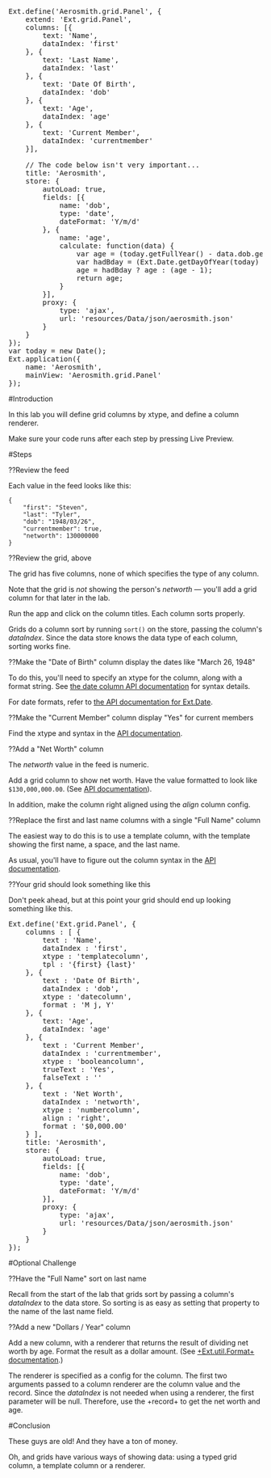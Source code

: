 <pre class="runnable docked preview">
Ext.define('Aerosmith.grid.Panel', {
    extend: 'Ext.grid.Panel',
    columns: [{
        text: 'Name',
        dataIndex: 'first'
    }, {
        text: 'Last Name',
        dataIndex: 'last'
    }, {
        text: 'Date Of Birth',
        dataIndex: 'dob'
    }, {
        text: 'Age',
        dataIndex: 'age'
    }, {
        text: 'Current Member',
        dataIndex: 'currentmember'
    }],

    // The code below isn't very important...
    title: 'Aerosmith',
    store: {
        autoLoad: true,
        fields: [{
            name: 'dob',
            type: 'date',
            dateFormat: 'Y/m/d'
        }, {
            name: 'age',
            calculate: function(data) {
                var age = (today.getFullYear() - data.dob.getFullYear());
                var hadBday = (Ext.Date.getDayOfYear(today) >= Ext.Date.getDayOfYear(data.dob));
                age = hadBday ? age : (age - 1);
                return age;
            }
        }],
        proxy: {
            type: 'ajax',
            url: 'resources/Data/json/aerosmith.json'
        }
    }
});
var today = new Date();
Ext.application({
    name: 'Aerosmith',
    mainView: 'Aerosmith.grid.Panel'
});
</pre>

#Introduction

In this lab you will define grid columns by xtype, and define a column renderer.

Make sure your code runs after each step by pressing Live Preview.

#Steps

??Review the feed

Each value in the feed looks like this:

    {
        "first": "Steven",
        "last": "Tyler",
        "dob": "1948/03/26",
        "currentmember": true,
        "networth": 130000000
    }


??Review the grid, above

The grid has five columns, none of which specifies the type of any column. 

Note that the grid is *not* showing the person's *networth* &mdash; you'll 
add a grid column for that later in the lab.

Run the app and click on the column titles. Each column sorts properly. 

Grids do a column sort by running <code>sort()</code> on the store, passing 
the column's *dataIndex*. Since the data store knows the data type of each 
column, sorting works fine.


??Make the "Date of Birth" column display the dates like "March 26, 1948"
 
To do this, you'll need to specify an xtype for the column, along with a format
string. See <a href="http://docs.sencha.com/extjs/5.0.0/apidocs/#!/api/Ext.grid.column.Date" target="api">the date column API documentation</a> for syntax details. 
 
For date formats, refer to <a href="http://docs.sencha.com/extjs/5.1/5.1.1-apidocs/#!/api/Ext.Date" target="api">the API documentation for Ext.Date</a>. 


??Make the "Current Member" column display "Yes" for current members

Find the xtype and syntax in the <a href="http://docs.sencha.com/extjs/5.0.0/apidocs/#!/api/Ext.grid.column.Boolean" target="api">API documentation</a>.


??Add a "Net Worth" column

The *networth* value in the feed is numeric. 

Add a grid column to show net worth. Have the value formatted to look 
like `$130,000,000.00`. (See <a href="http://docs.sencha.com/extjs/5.0.0/apidocs/#!/api/Ext.grid.column.Number" target="api">API documentation</a>). 
 
In addition, make the column right aligned using the <em>align</em> column config.


??Replace the first and last name columns with a single "Full Name" column

The easiest way to do this is to use a template column, with the template 
showing the first name, a space, and the last name. 

As usual, you'll have to figure out the column syntax in 
the <a href="http://docs.sencha.com/extjs/5.0.0/apidocs/#!/api/Ext.grid.column.Template" target="api">API documentation</a>.


??Your grid should look something like this
 
Don't peek ahead, but at this point your grid should end up looking something like this. 

<pre>
Ext.define('Ext.grid.Panel', {
    columns : [ {
        text : 'Name',
        dataIndex : 'first',
        xtype : 'templatecolumn',
        tpl : '{first} {last}'
    }, {
        text : 'Date Of Birth',
        dataIndex : 'dob',
        xtype : 'datecolumn',
        format : 'M j, Y'
    }, {
        text: 'Age',
        dataIndex: 'age'
    }, {
        text : 'Current Member',
        dataIndex : 'currentmember',
        xtype : 'booleancolumn',
        trueText : 'Yes',
        falseText : ''
    }, {
        text : 'Net Worth',
        dataIndex : 'networth',
        xtype : 'numbercolumn',
        align : 'right',
        format : '$0,000.00'
    } ],
    title: 'Aerosmith',
    store: {
        autoLoad: true,
        fields: [{
            name: 'dob',
            type: 'date',
            dateFormat: 'Y/m/d'
        }],
        proxy: {
            type: 'ajax',
            url: 'resources/Data/json/aerosmith.json'
        }
    }
});
</pre>

#Optional Challenge


??Have the "Full Name" sort on last name

Recall from the start of the lab that grids sort by passing a 
column's <em>dataIndex</em> to the data store. So sorting
is as easy as setting that property to the name of the last 
name field.


??Add a new "Dollars / Year" column
 
Add a new column, with a renderer that returns the result of dividing net worth by age.
Format the result as a dollar amount. 
(See <a href="http://docs.sencha.com/extjs/5.0.0/apidocs/#!/api/Ext.util.Format" target="api">+Ext.util.Format+ documentation</a>.)
 
The renderer is specified as a config for the column. The first two arguments passed 
to a column renderer are the column value and the record. Since the <em>dataIndex</em>
is not needed when using a renderer, the first parameter will be null. Therefore, use
the +record+ to get the net worth and age.


#Conclusion

These guys are old! And they have a ton of money.

Oh, and grids have various ways of showing data: using a typed grid column, 
a template column or a renderer.


